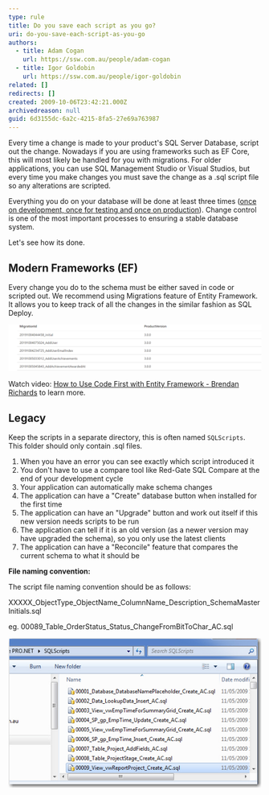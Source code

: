```yaml
---
type: rule
title: Do you save each script as you go?
uri: do-you-save-each-script-as-you-go
authors:
  - title: Adam Cogan
    url: https://ssw.com.au/people/adam-cogan
  - title: Igor Goldobin
    url: https://ssw.com.au/people/igor-goldobin
related: []
redirects: []
created: 2009-10-06T23:42:21.000Z
archivedreason: null
guid: 6d3155dc-6a2c-4215-8fa5-27e69a763987
---
```

Every time a change is made to your product's SQL Server Database, script out the change. 
Nowadays if you are using frameworks such as EF Core, this will most likely be handled for you with migrations. For older applications, you can use SQL Management Studio or Visual Studios, but every time you make changes you must save the change as a .sql script file so any alterations are scripted. 

Everything you do on your database will be done at least three times ([once on development, once for testing and once on production](/do-you-have-separate-development-testing-and-production-environments)). Change control is one of the most important processes to ensuring a stable database system. 

Let's see how its done. 

<!--endintro-->

## Modern Frameworks (EF)

Every change you do to the schema must be either saved in code or scripted out. We recommend using Migrations feature of Entity Framework. It allows you to keep track of all the changes in the similar fashion as SQL Deploy. 

![Figure: Example - SSW Rewards  EF Migrations table](ef-migrations.png)

Watch video: [How to Use Code First with Entity Framework - Brendan Richards](http://tv.ssw.com/4902/use-code-first-entity-framework-brendan-richards) to learn more. 

## Legacy

Keep the scripts in a separate directory, this is often named `SQLScripts`. This folder should only contain .sql files. 

1. When you have an error you can see exactly which script introduced it
2. You don't have to use a compare tool like Red-Gate SQL Compare at the end of your development cycle
3. Your application can automatically make schema changes
4. The application can have a "Create" database button when installed for the first time
5. The application can have an "Upgrade" button and work out itself if this new version needs scripts to be run
6. The application can tell if it is an old version (as a newer version may have upgraded the schema), so you only use the latest clients
7. The application can have a "Reconcile" feature that compares the current schema to what it should be

**File naming convention:**

The script file naming convention should be as follows: 

XXXXX_ObjectType_ObjectName_ColumnName_Description_SchemaMasterInitials.sql  

eg.  00089_Table_OrderStatus_Status_ChangeFromBitToChar_AC.sql 

![Figure: A list of change SQL scripts, each file name is in the correct format](ChangeScripts.jpg)